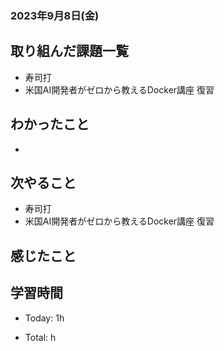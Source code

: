 ### 2023年9月8日(金)

## 取り組んだ課題一覧

- 寿司打
- 米国AI開発者がゼロから教えるDocker講座 復習

## わかったこと

- 

## 次やること

- 寿司打
- 米国AI開発者がゼロから教えるDocker講座 復習

## 感じたこと


## 学習時間

- Today: 1h

- Total: h


